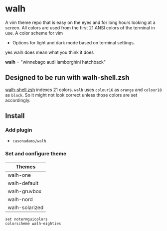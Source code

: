 # walh

A vim theme repo that is easy on the eyes and for long hours looking at a
screen. All colors are used from the first 21 ANSI colors of the terminal in
use. A color scheme for vim

- Options for light and dark mode based on terminal settings.

yes walh does mean what you think it does

**walh** = "winnebago audi lamborghini hatchback"

## Designed to be run with walh-shell.zsh

[walh-shell.zsh](https://github.com/casonadams/walh-shell.zsh) indexes 21
colors. `walh` uses `colour16` as `orange` and `colour18` as `black`. So it
might not look correct unless those colors are set accordingly.

## Install

### Add plugin

- `casonadams/walh`

### Set and configure theme

| Themes         |
| -------------- |
| walh-one       |
| walh-default   |
| walh-gruvbox   |
| walh-nord      |
| walh-solarized |

```init.vim
set notermguicolors
colorscheme walh-eighties
```
